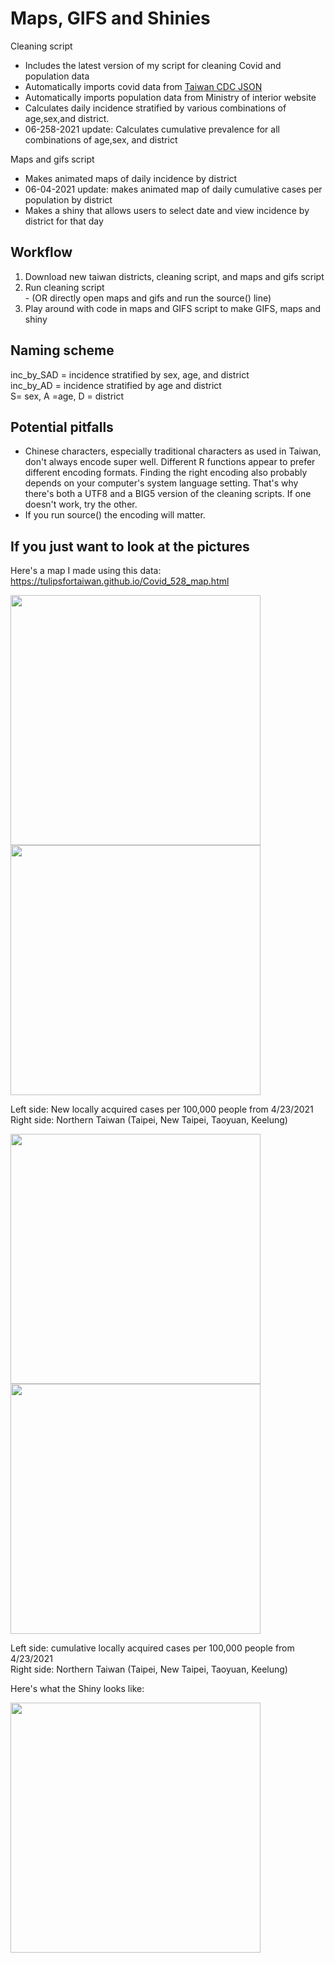 # Maps, GIFS and Shinies

Cleaning script
 - Includes the latest version of my script for cleaning Covid and population data
 - Automatically imports covid data from <a href="https://data.cdc.gov.tw/dataset/aagsdctable-day-19cov"> Taiwan CDC JSON </a>
 - Automatically imports population data from Ministry of interior website
 - Calculates daily incidence stratified by various combinations of age,sex,and district.    
 - 06-258-2021 update: Calculates cumulative prevalence for all combinations of age,sex, and district

Maps and gifs script
- Makes animated maps of daily incidence by district
- 06-04-2021 update: makes animated map of daily cumulative cases per population by district
- Makes a shiny that allows users to select date and view incidence by district for that day

## Workflow

1. Download new taiwan districts, cleaning script, and maps and gifs script
2. Run cleaning script    
       - (OR directly open maps and gifs and run the source() line)
3. Play around with code in maps and GIFS script to make GIFS, maps and shiny


## Naming scheme
inc_by_SAD = incidence stratified by sex, age, and district   
inc_by_AD  = incidence stratified by age and district   
S= sex, A =age, D = district   

## Potential pitfalls
 - Chinese characters, especially traditional characters as used in Taiwan, don't always encode super well. Different R functions appear to prefer different encoding formats. Finding the right encoding also probably depends on your computer's system language setting. That's why there's both a UTF8 and a BIG5 version of the cleaning scripts. If one doesn't work, try the other.
 - If you run source() the encoding will matter. 

## If you just want to look at the pictures

Here's a map I made using this data: https://tulipsfortaiwan.github.io/Covid_528_map.html

<img src="https://github.com/Russell-Shean/Taiwan_COVID-19/raw/main/Graphs_and_GIFS/quanguo_inc.gif" width="400" height="auto" /><img src="https://github.com/Russell-Shean/Taiwan_COVID-19/raw/main/Graphs_and_GIFS/beibu_inc.gif" width="400" height=auto />

Left side: New locally acquired cases per 100,000 people from 4/23/2021    
Right side: Northern Taiwan (Taipei, New Taipei, Taoyuan, Keelung)   
   
<img src="https://github.com/Russell-Shean/Taiwan_COVID-19/raw/main/Graphs_and_GIFS/quanguo_prev.gif" width="400" height="auto" /><img src="https://github.com/Russell-Shean/Taiwan_COVID-19/raw/main/Graphs_and_GIFS/beibu_prev.gif" width="400" height=auto />

Left side: cumulative locally acquired cases per 100,000 people from 4/23/2021    
Right side: Northern Taiwan (Taipei, New Taipei, Taoyuan, Keelung)      
         
         


Here's what the Shiny looks like:    

<img src="https://github.com/Russell-Shean/Taiwan_COVID-19/raw/main/Graphs_and_GIFS/192618317_223019976297967_895173108556869321_n.png" width="400" height=auto />



